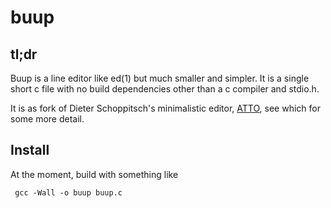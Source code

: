buup
====

tl;dr
-----

Buup is a line editor like ed(1) but much smaller and simpler.
It is a single short c file with no build dependencies
other than a c compiler and stdio.h.

It is as fork of Dieter Schoppitsch's minimalistic editor,
[ATTO](https://github.com/EvansWinner/atto_line_editor),
see which for some more detail.

Install
-------

At the moment, build with something like

     gcc -Wall -o buup buup.c

